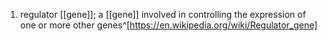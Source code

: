 1. regulator [[gene]]; a [[gene]] involved in controlling the expression of one or more other genes^[https://en.wikipedia.org/wiki/Regulator_gene]